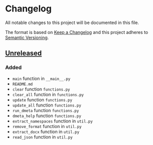 # Changelog
All notable changes to this project will be documented in this file.

The format is based on [Keep a Changelog](http://keepachangelog.com/en/1.0.0/)
and this project adheres to [Semantic Versioning](http://semver.org/spec/v2.0.0.html).

## [Unreleased]
### Added
- `main` function in `__main__.py`
- `README.md`
- `clear` function `functions.py`
- `clear_all` function in `functions.py`
- `update` function `functions.py`
- `update_all` function `functions.py`
- `run_dmeta` function `functions.py`
- `dmeta_help` function `functions.py`
- `extract_namespaces` function in `util.py`
- `remove_format` function in `util.py`
- `extract_docx` function in `util.py`
- `read_json` function in `util.py`


[Unreleased]: https://github.com/openscilab/dmeta/compare/v0.1...dev
[0.1]: https://github.com/openscilab/dmeta/compare/3598e8b...v0.1